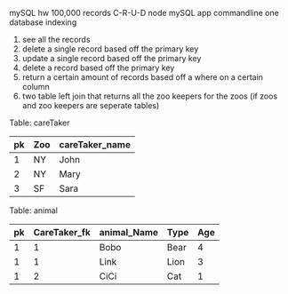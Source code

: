 mySQL hw 
100,000 records
C-R-U-D
node mySQL app
commandline 
one database
indexing

1. see all the records 
2. delete a single record based off the primary key 
3. update a single record based off the primary key 
4. delete a record based off the primary key 
5. return a certain amount of records based off a where on a certain column 
6. two table left join that returns all the zoo keepers for the zoos (if zoos and zoo keepers are seperate tables)


Table: careTaker

| pk | Zoo | careTaker_name  |
|----|-----|-----------------|
|  1 |  NY |    John         |
|  2 |  NY |    Mary         |
|  3 |  SF |    Sara         |

Table: animal

| pk | CareTaker_fk |  animal_Name | Type  | Age |
|----|--------------|--------------|-------|-----|
|  1 |      1       |  Bobo        |  Bear |  4  |
|  1 |      1       |  Link        |  Lion |  3  |
|  1 |      2       |  CiCi        |  Cat  |  1  |


